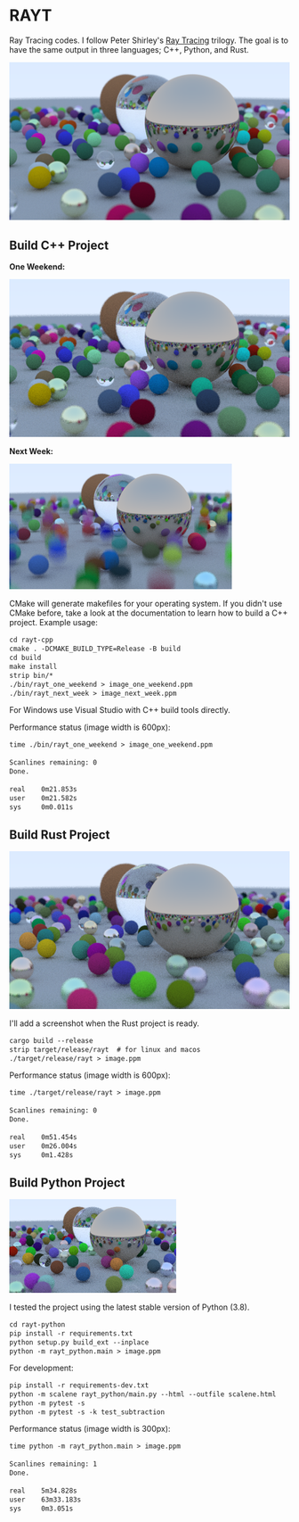 # RAYT

Ray Tracing codes. I follow Peter Shirley's [Ray Tracing](https://raytracing.github.io/) trilogy. The goal is to have the same output in three languages; C++, Python, and Rust.

![](assets/image.png)

## Build C++ Project

**One Weekend:**

![](assets/rayt_cpp_one_weekend.png)

**Next Week:**

![](assets/rayt_cpp_next_week.png)

CMake will generate makefiles for your operating system. If you didn't use CMake before, take a look at the documentation to learn how to build a C++ project. Example usage:

```
cd rayt-cpp
cmake . -DCMAKE_BUILD_TYPE=Release -B build
cd build
make install
strip bin/*
./bin/rayt_one_weekend > image_one_weekend.ppm
./bin/rayt_next_week > image_next_week.ppm
```

For Windows use Visual Studio with C++ build tools directly.

Performance status (image width is 600px):

```
time ./bin/rayt_one_weekend > image_one_weekend.ppm

Scanlines remaining: 0
Done.

real    0m21.853s
user    0m21.582s
sys     0m0.011s
```

## Build Rust Project

![](assets/rayt-rust.png)

I'll add a screenshot when the Rust project is ready.

```
cargo build --release
strip target/release/rayt  # for linux and macos
./target/release/rayt > image.ppm
```

Performance status (image width is 600px):

```
time ./target/release/rayt > image.ppm

Scanlines remaining: 0
Done.

real    0m51.454s
user    0m26.004s
sys     0m1.428s
```

## Build Python Project

![](assets/rayt-python.png)

I tested the project using the latest stable version of Python (3.8).

```
cd rayt-python
pip install -r requirements.txt
python setup.py build_ext --inplace
python -m rayt_python.main > image.ppm
```

For development:
```
pip install -r requirements-dev.txt
python -m scalene rayt_python/main.py --html --outfile scalene.html
python -m pytest -s
python -m pytest -s -k test_subtraction
```

Performance status (image width is 300px):

```
time python -m rayt_python.main > image.ppm

Scanlines remaining: 1
Done.

real    5m34.828s
user    63m33.183s
sys     0m3.051s
```

